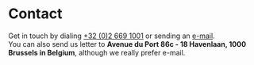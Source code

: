 # Contact

<div vocab="http://schema.org/" resource="http://flatturtle.com#_" typeof="LocalBusiness">
Get in touch by dialing <span property="telephone" content="+3226691001"><a href="tel:+3226691001">+32 (0)2 669 1001</a></span> or sending an <span property="email" content="info@flatturtle.com"><a href="mailto:info@flatturtle.com">e-mail</a></span>.
<div property="address" resource="#Address" typeof="PostalAddress">
You can also send us letter to <strong><span property="streetAddress">Avenue du Port 86c - 18 Havenlaan</span>, <span property="postalCode">1000</span> <span property="addressLocality">Brussels</span> in <span property="addressCountry">Belgium</span></strong>, although we really prefer e-mail.
</div>
</div>
